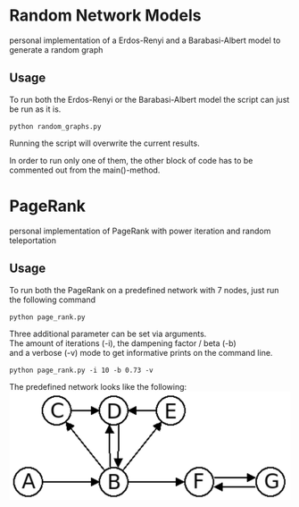 # Random Network Models
personal implementation of a Erdos-Renyi and a Barabasi-Albert model to generate a random graph

## Usage
To run both the Erdos-Renyi or the Barabasi-Albert model the script can just be run as it is.
```
python random_graphs.py
```
Running the script will overwrite the current results.  

In order to run only one of them, the other block of code has to be commented out from the main()-method.


# PageRank 
personal implementation of PageRank with power iteration and random teleportation

## Usage
To run both the PageRank on a predefined network with 7 nodes, just run the following command
```
python page_rank.py
```

Three additional parameter can be set via arguments.  
The amount of iterations (-i), the dampening factor / beta (-b)  
and a verbose (-v) mode to get informative prints on the command line.  
```
python page_rank.py -i 10 -b 0.73 -v
```

The predefined network looks like the following:
![predefined PageRank network with 7 nodes](img/pagerank_graph.png)


